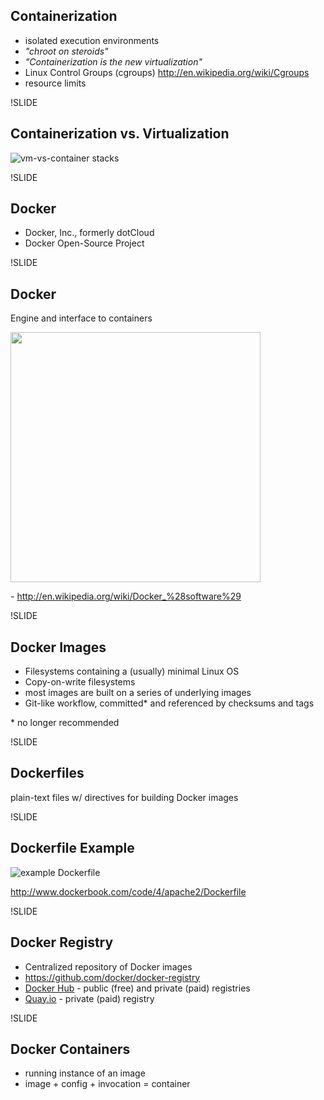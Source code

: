 ## Containerization

- isolated execution environments
- *"chroot on steroids"*
- *"Containerization is the new virtualization"*
- Linux Control Groups (cgroups) <http://en.wikipedia.org/wiki/Cgroups>
- resource limits

!SLIDE

## Containerization vs. Virtualization

![vm-vs-container stacks](img/docker_vm.jpg)

!SLIDE

## Docker

- Docker, Inc., formerly dotCloud
- Docker Open-Source Project

!SLIDE

## Docker

Engine and interface to containers

<img src='img/Docker-linux-interfaces.svg' height=400/>

\- <http://en.wikipedia.org/wiki/Docker_%28software%29>

!SLIDE

## Docker Images

- Filesystems containing a (usually) minimal Linux OS
- Copy-on-write filesystems
- most images are built on a series of underlying images
- Git-like workflow, committed* and referenced by checksums and tags

\* no longer recommended

!SLIDE

## Dockerfiles

plain-text files w/ directives for building Docker images

!SLIDE

## Dockerfile Example

![example Dockerfile](img/example-dockerfile.png)

<http://www.dockerbook.com/code/4/apache2/Dockerfile>

!SLIDE

## Docker Registry

- Centralized repository of Docker images
- <https://github.com/docker/docker-registry>
- [Docker Hub](https://hub.docker.com/) - public (free) and private (paid) registries
- [Quay.io](https://quay.io/) - private (paid) registry

!SLIDE

## Docker Containers

- running instance of an image
- image + config + invocation = container
